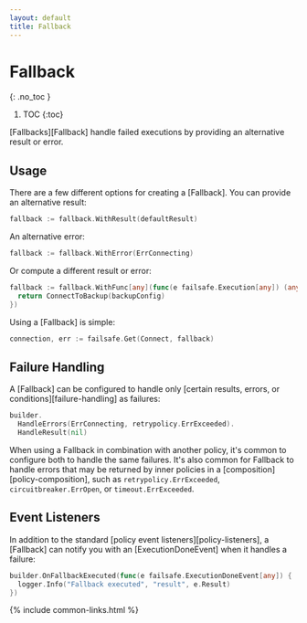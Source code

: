 ```yaml
---
layout: default
title: Fallback
---
```


# Fallback
{: .no_toc }

1. TOC
{:toc}

[Fallbacks][Fallback] handle failed executions by providing an alternative result or error. 

## Usage

There are a few different options for creating a [Fallback]. You can provide an alternative result:

```go
fallback := fallback.WithResult(defaultResult)
```

An alternative error:

```go
fallback := fallback.WithError(ErrConnecting)
```

Or compute a different result or error:

```go
fallback := fallback.WithFunc[any](func(e failsafe.Execution[any]) (any, error) {
  return ConnectToBackup(backupConfig)
})
```

Using a [Fallback] is simple:

```go
connection, err := failsafe.Get(Connect, fallback)
```

## Failure Handling

A [Fallback] can be configured to handle only [certain results, errors, or conditions][failure-handling] as failures:

```go
builder.
  HandleErrors(ErrConnecting, retrypolicy.ErrExceeded).
  HandleResult(nil)
```

When using a Fallback in combination with another policy, it's common to configure both to handle the same failures. It's also common for Fallback to handle errors that may be returned by inner policies in a [composition][policy-composition], such as `retrypolicy.ErrExceeded`, `circuitbreaker.ErrOpen`, or `timeout.ErrExceeded`.

## Event Listeners

In addition to the standard [policy event listeners][policy-listeners], a [Fallback] can notify you with an [ExecutionDoneEvent] when it handles a failure:

```go
builder.OnFallbackExecuted(func(e failsafe.ExecutionDoneEvent[any]) {
  logger.Info("Fallback executed", "result", e.Result)
})
```

{% include common-links.html %}
